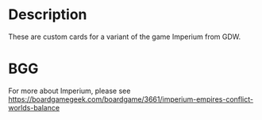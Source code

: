 # Description

These are custom cards for a variant of the game Imperium from GDW.

# BGG

For more about Imperium, please see https://boardgamegeek.com/boardgame/3661/imperium-empires-conflict-worlds-balance
